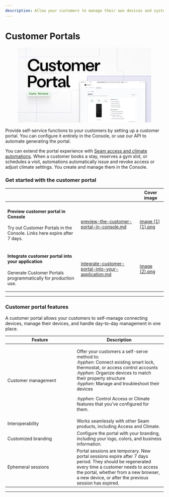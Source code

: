 ```yaml
---
description: Allow your customers to manage their own devices and systems.
---
```


# Customer Portals

<figure><img src="../../.gitbook/assets/portal.webp" alt=""><figcaption></figcaption></figure>

Provide self-service functions to your customers by setting up a customer portal. You can configure it entirely in the Console, or use our API to automate generating the portal.

You can extend the portal experience with [Seam access and climate automations](../reservation-automations.md). When a customer books a stay, reserves a gym slot, or schedules a visit, automations automatically issue and revoke access or adjust climate settings. You create and manage them in the Console.

### Get started with the customer portal

<table data-view="cards"><thead><tr><th></th><th data-hidden data-card-target data-type="content-ref"></th><th data-hidden data-card-cover data-type="image">Cover image</th></tr></thead><tbody><tr><td><h4>Preview customer portal in Console</h4><p>Try out Customer Portals in the Console. Links here expire after 7 days.</p></td><td><a href="preview-the-customer-portal-in-console.md">preview-the-customer-portal-in-console.md</a></td><td><a href="../../.gitbook/assets/image (1) (1).png">image (1) (1).png</a></td></tr><tr><td><h4>Integrate customer portal into your application</h4><p>Generate Customer Portals programmatically for production use.</p></td><td><a href="integrate-customer-portal-into-your-application.md">integrate-customer-portal-into-your-application.md</a></td><td><a href="../../.gitbook/assets/image (2).png">image (2).png</a></td></tr></tbody></table>

***

### Customer portal features

A customer portal allows your customers to self-manage connecting devices, manage their devices, and  handle day-to-day management in one place.

<table><thead><tr><th width="206.46875">Feature</th><th>Description</th></tr></thead><tbody><tr><td>Customer management</td><td><p>Offer your customers a self-serve method to:<br><i class="fa-hyphen">:hyphen:</i>  Connect existing smart lock, thermostat, or access control accounts<br><i class="fa-hyphen">:hyphen:</i>  Organize devices to match their property structure<br><i class="fa-hyphen">:hyphen:</i>  Manage and troubleshoot their devices</p><p><i class="fa-hyphen">:hyphen:</i>  Control Access or Climate features that you’ve configured for them.</p></td></tr><tr><td>Interoperability</td><td>Works seamlessly with other Seam products, including Access and Climate.</td></tr><tr><td>Customized branding</td><td>Configure the portal with your branding, including your logo, colors, and business information.</td></tr><tr><td>Ephemeral sessions</td><td>Portal sessions are temporary. New portal sessions expire after 7 days period. They should be regenerated every time a customer needs to access the portal, whether from a new browser, a new device, or after the previous session has expired.</td></tr></tbody></table>

***
